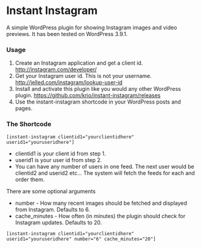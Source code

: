 Instant Instagram
=========

A simple WordPress plugin for showing Instagram images and video previews. It has been tested on WordPress 3.9.1.

### Usage

1. Create an Instagram application and get a client id. http://instagram.com/developer/
2. Get your Instagram user id. This is not your username. http://jelled.com/instagram/lookup-user-id
3. Install and activate this plugin like you would any other WordPress plugin. https://github.com/krio/instant-instagram/releases
4. Use the instant-instagram shortcode in your WordPress posts and pages.

### The Shortcode

` [instant-instagram clientid1="yourclientidhere" userid1="youruseridhere"] `

* clientid1 is your client id from step 1.
* userid1 is your user id from step 2.
* You can have any number of users in one feed. The next user would be clientid2 and userid2 etc... The system will fetch the feeds for each and order them.

There are some optional arguments
* number - How many recent images should be fetched and displayed from Instagram. Defaults to 6.
* cache_minutes - How often (in minutes) the plugin should check for Instagram updates. Defaults to 20.

` [instant-instagram clientid1="yourclientidhere" userid1="youruseridhere" number="6" cache_minutes="20"] `